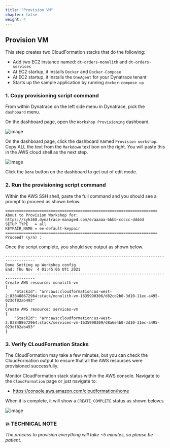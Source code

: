 ```yaml
---
title: "Provision VM"
chapter: false
weight: 4
---
```

## Provision VM

This step creates two CloudFormation stacks that do the following:

* Add two EC2 instance named: `dt-orders-monolith` and `dt-orders-services`
* At EC2 startup, it installs `Docker` and `Docker-Compose`
* At EC2 startup, it installs the `OneAgent` for your Dynatrace tenant
* Starts up the sample application by running `docker-compose up`

### 1. Copy provisioning script command

From within Dynatrace on the left side menu in Dynatrace, pick the `dashboard` menu.

On the dashboard page, open the `Workshop Provisioning` dashboard.

![image](/images/aws-lab0-immersion-day_dt-provision-dashboard-list.png)

On the dashboard page, click the dashboard named `Provision workshop`.  Copy ALL the text from the `Markdown` text bon on the right.  You will paste this in the AWS cloud shell as the next step. 

![image](/images/aws-lab0-immersion-day_dt-copy-command.png)

Click the `Done` button on the dashboard to get out of edit mode.

### 2. Run the provisioning script command

Within the AWS SSH shell, paste the full command and you should see a prompt to proceed as shown below.

```
===================================================================
About to Provision Workshop for:
https://syh360.dynatrace-managed.com/e/aaaaa-bbbb-ccccc-ddddd
SETUP_TYPE   = all
KEYPAIR_NAME = ee-default-keypair
===================================================================
Proceed? (y/n) : 
```

Once the script complete, you should see output as shown below.

```
-----------------------------------------------------------------------------------
Done Setting up Workshop config
End: Thu Nov  4 01:45:06 UTC 2021
-----------------------------------------------------------------------------------
Create AWS resource: monolith-vm
{
    "StackId": "arn:aws:cloudformation:us-west-2:838488672964:stack/monolith-vm-1635990306/d82cd2b0-3d10-11ec-a495-023df82ab493"
}
Create AWS resource: services-vm
{
    "StackId": "arn:aws:cloudformation:us-west-2:838488672964:stack/services-vm-1635990309/d8a6e4b0-3d10-11ec-a495-023df82ab493"
}
```

### 3. Verify CLoudFormation Stacks

The CloudFormation may take a few minutes, but you can check the CloudFormation output to ensure that all the AWS resources were provisioned successfully. 

Monitor CloudFormation stack status within the AWS console. Navigate to the `CloudFormation` page or just navigate to:
* <a href="https://console.aws.amazon.com/cloudformation/home" target="_blank">https://console.aws.amazon.com/cloudformation/home</a>

When it is complete, it will show a `CREATE_COMPLETE` status as shown below.s

![image](/images/aws-lab0-immersion-day_aws-cf-complete-both.png)
 
### 💥 **TECHNICAL NOTE**

_The process to provision everything will take ~5 minutes, so please be patient._

